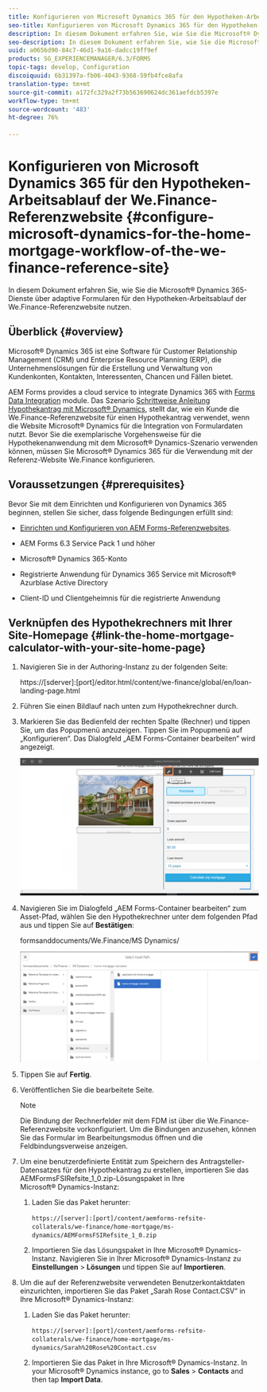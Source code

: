 ```yaml
---
title: Konfigurieren von Microsoft Dynamics 365 für den Hypotheken-Arbeitsablauf der We.Finance-Referenzwebsite
seo-title: Konfigurieren von Microsoft Dynamics 365 für den Hypotheken-Arbeitsablauf der We.Finance-Referenzwebsite
description: In diesem Dokument erfahren Sie, wie Sie die Microsoft® Dynamics 365-Dienste über adaptive Formularen für den Hypotheken-Arbeitsablauf der We.Finance-Referenzwebsite nutzen.
seo-description: In diesem Dokument erfahren Sie, wie Sie die Microsoft® Dynamics 365-Dienste über adaptive Formularen für den Hypotheken-Arbeitsablauf der We.Finance-Referenzwebsite nutzen.
uuid: a0656d90-84c7-46d1-9a16-dadcc19ff9ef
products: SG_EXPERIENCEMANAGER/6.3/FORMS
topic-tags: develop, Configuration
discoiquuid: 6b31397a-fb06-4043-9368-59fb4fce8afa
translation-type: tm+mt
source-git-commit: a172fc329a2f73b563690624dc361aefdcb5397e
workflow-type: tm+mt
source-wordcount: '483'
ht-degree: 76%

---
```



# Konfigurieren von Microsoft Dynamics 365 für den Hypotheken-Arbeitsablauf der We.Finance-Referenzwebsite {#configure-microsoft-dynamics-for-the-home-mortgage-workflow-of-the-we-finance-reference-site}

In diesem Dokument erfahren Sie, wie Sie die Microsoft® Dynamics 365-Dienste über adaptive Formularen für den Hypotheken-Arbeitsablauf der We.Finance-Referenzwebsite nutzen.

## Überblick {#overview}

Microsoft® Dynamics 365 ist eine Software für Customer Relationship Management (CRM) und Enterprise Resource Planning (ERP), die Unternehmenslösungen für die Erstellung und Verwaltung von Kundenkonten, Kontakten, Interessenten, Chancen und Fällen bietet.

AEM Forms provides a cloud service to integrate Dynamics 365 with [Forms Data Integration](/help/forms/using/data-integration.md) module. Das Szenario [Schrittweise Anleitung Hypothekantrag mit Microsoft® Dynamics](/help/forms/using/finance-reference-site-walkthrough.md#home-mortgage-application-walkthrough-with-microsoft-dynamics), stellt dar, wie ein Kunde die We.Finance-Referenzwebsite für einen Hypothekantrag verwendet, wenn die Website Microsoft® Dynamics für die Integration von Formulardaten nutzt. Bevor Sie die exemplarische Vorgehensweise für die Hypothekenanwendung mit dem Microsoft® Dynamics-Szenario verwenden können, müssen Sie Microsoft® Dynamics 365 für die Verwendung mit der Referenz-Website We.Finance konfigurieren.

## Voraussetzungen {#prerequisites}

Bevor Sie mit dem Einrichten und Konfigurieren von Dynamics 365 beginnen, stellen Sie sicher, dass folgende Bedingungen erfüllt sind:

* [Einrichten und Konfigurieren von AEM Forms-Referenzwebsites](/help/forms/using/setup-reference-sites.md).

* AEM Forms 6.3 Service Pack 1 und höher
* Microsoft® Dynamics 365-Konto
* Registrierte Anwendung für Dynamics 365 Service mit Microsoft® Azurblase Active Directory
* Client-ID und Clientgeheimnis für die registrierte Anwendung

## Verknüpfen des Hypothekrechners mit Ihrer Site-Homepage {#link-the-home-mortgage-calculator-with-your-site-home-page}

1. Navigieren Sie in der Authoring-Instanz zu der folgenden Seite:

   https://[sderver]:[port]/editor.html/content/we-finance/global/en/loan-landing-page.html

1. Führen Sie einen Bildlauf nach unten zum Hypothekrechner durch.
1. Markieren Sie das Bedienfeld der rechten Spalte (Rechner) und tippen Sie, um das Popupmenü anzuzeigen. Tippen Sie im Popupmenü auf „Konfigurieren“. Das Dialogfeld „AEM Forms-Container bearbeiten“ wird angezeigt.

   ![calculateConfigurationPanel](assets/calculatorconfigurepanel.png)

1. Navigieren Sie im Dialogfeld „AEM Forms-Container bearbeiten“ zum Asset-Pfad, wählen Sie den Hypothekrechner unter dem folgenden Pfad aus und tippen Sie auf **Bestätigen**:

   formsanddocuments/We.Finance/MS Dynamics/

   ![selectassetpath](assets/selectassetpath.png)

1. Tippen Sie auf **Fertig**.
1. Veröffentlichen Sie die bearbeitete Seite.

   >[!NOTE]
   >
   >Die Bindung der Rechnerfelder mit dem FDM ist über die We.Finance-Referenzwebsite vorkonfiguriert. Um die Bindungen anzusehen, können Sie das Formular im Bearbeitungsmodus öffnen und die Feldbindungsverweise anzeigen.

1. Um eine benutzerdefinierte Entität zum Speichern des Antragsteller-Datensatzes für den Hypothekantrag zu erstellen, importieren Sie das AEMFormsFSIRefsite_1_0.zip-Lösungspaket in Ihre Microsoft® Dynamics-Instanz:

   1. Laden Sie das Paket herunter:

      `https://[server]:[port]/content/aemforms-refsite-collaterals/we-finance/home-mortgage/ms-dynamics/AEMFormsFSIRefsite_1_0.zip`

   1. Importieren Sie das Lösungspaket in Ihre Microsoft® Dynamics-Instanz. Navigieren Sie in Ihrer Microsoft® Dynamics-Instanz zu **Einstellungen** > **Lösungen** und tippen Sie auf **Importieren**.

1. Um die auf der Referenzwebsite verwendeten Benutzerkontaktdaten einzurichten, importieren Sie das Paket „Sarah Rose Contact.CSV“ in Ihre Microsoft® Dynamics-Instanz:

   1. Laden Sie das Paket herunter:

      `https://[server]:[port]/content/aemforms-refsite-collaterals/we-finance/home-mortgage/ms-dynamics/Sarah%20Rose%20Contact.csv`

   1. Importieren Sie das Paket in Ihre Microsoft® Dynamics-Instanz. In your Microsoft® Dynamics instance, go to **Sales** > **Contacts** and then tap **Import Data**.

